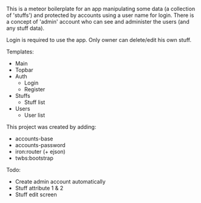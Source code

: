 This is a meteor boilerplate for an app manipulating some data (a collection of 'stuffs') and protected by accounts using a user name for login. There is a concept of 'admin' account who can see and administer the users (and any stuff data).

Login is required to use the app.
Only owner can delete/edit his own stuff.

Templates:
- Main
- Topbar
- Auth
    - Login 
    - Register
- Stuffs
    - Stuff list
- Users
    - User list

This project was created by adding:
- accounts-base
- accounts-password
- iron:router (+ ejson)
- twbs:bootstrap

Todo:
- Create admin account automatically
- Stuff attribute 1 & 2 
- Stuff edit screen

